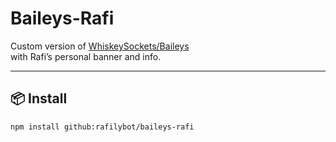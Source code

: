 # Baileys-Rafi

Custom version of [WhiskeySockets/Baileys](https://github.com/WhiskeySockets/Baileys)  
with Rafi’s personal banner and info.

---

## 📦 Install
```bash
npm install github:rafilybot/baileys-rafi